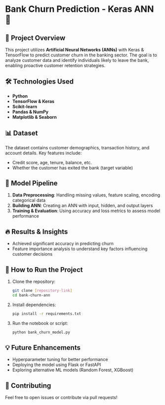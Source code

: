 # Bank Churn Prediction - Keras ANN 🏦

## 📌 Project Overview
This project utilizes **Artificial Neural Networks (ANNs)** with Keras & TensorFlow to predict customer churn in the banking sector. The goal is to analyze customer data and identify individuals likely to leave the bank, enabling proactive customer retention strategies.

## 🛠️ Technologies Used
- **Python**
- **TensorFlow & Keras**
- **Scikit-learn**
- **Pandas & NumPy**
- **Matplotlib & Seaborn**

## 📊 Dataset
The dataset contains customer demographics, transaction history, and account details. Key features include:
- Credit score, age, tenure, balance, etc.
- Whether the customer has exited the bank (target variable)

## 🚀 Model Pipeline
1. **Data Preprocessing**: Handling missing values, feature scaling, encoding categorical data
2. **Building ANN**: Creating an ANN with input, hidden, and output layers
3. **Training & Evaluation**: Using accuracy and loss metrics to assess model performance

## 🔥 Results & Insights
- Achieved significant accuracy in predicting churn
- Feature importance analysis to understand key factors influencing customer decisions

## 📂 How to Run the Project
1. Clone the repository:
   ```sh
   git clone [repository-link]
   cd bank-churn-ann
   ```
2. Install dependencies:
   ```sh
   pip install -r requirements.txt
   ```
3. Run the notebook or script:
   ```sh
   python bank_churn_model.py
   ```

## 💡 Future Enhancements
- Hyperparameter tuning for better performance
- Deploying the model using Flask or FastAPI
- Exploring alternative ML models (Random Forest, XGBoost)

## 🤝 Contributing
Feel free to open issues or contribute via pull requests!

